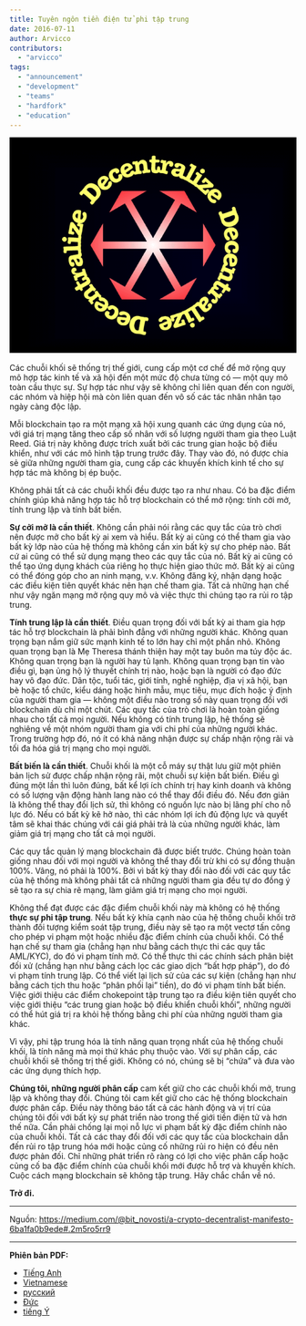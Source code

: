 ```yaml
---
title: Tuyên ngôn tiền điện tử phi tập trung
date: 2016-07-11
author: Arvicco
contributors:
  - "arvicco"
tags:
  - "announcement"
  - "development"
  - "teams"
  - "hardfork"
  - "education"
---
```


![Phân quyền!](./1gMu8qJtr2NeEuuGzvsfcnw.png)

Các chuỗi khối sẽ thống trị thế giới, cung cấp một cơ chế để mở rộng quy mô hợp tác kinh tế và xã hội đến một mức độ chưa từng có — một quy mô toàn cầu thực sự. Sự hợp tác như vậy sẽ không chỉ liên quan đến con người, các nhóm và hiệp hội mà còn liên quan đến vô số các tác nhân nhân tạo ngày càng độc lập.

Mỗi blockchain tạo ra một mạng xã hội xung quanh các ứng dụng của nó, với giá trị mạng tăng theo cấp số nhân với số lượng người tham gia theo Luật Reed. Giá trị này không được trích xuất bởi các trung gian hoặc bộ điều khiển, như với các mô hình tập trung trước đây. Thay vào đó, nó được chia sẻ giữa những người tham gia, cung cấp các khuyến khích kinh tế cho sự hợp tác mà không bị ép buộc.

Không phải tất cả các chuỗi khối đều được tạo ra như nhau. Có ba đặc điểm chính giúp khả năng hợp tác hỗ trợ blockchain có thể mở rộng: tính cởi mở, tính trung lập và tính bất biến.

**Sự cởi mở là cần thiết**. Không cần phải nói rằng các quy tắc của trò chơi nên được mở cho bất kỳ ai xem và hiểu. Bất kỳ ai cũng có thể tham gia vào bất kỳ lớp nào của hệ thống mà không cần xin bất kỳ sự cho phép nào. Bất cứ ai cũng có thể sử dụng mạng theo các quy tắc của nó. Bất kỳ ai cũng có thể tạo ứng dụng khách của riêng họ thực hiện giao thức mở. Bất kỳ ai cũng có thể đóng góp cho an ninh mạng, v.v. Không đăng ký, nhận dạng hoặc các điều kiện tiên quyết khác nên hạn chế tham gia. Tất cả những hạn chế như vậy ngăn mạng mở rộng quy mô và việc thực thi chúng tạo ra rủi ro tập trung.

**Tính trung lập là cần thiết**. Điều quan trọng đối với bất kỳ ai tham gia hợp tác hỗ trợ blockchain là phải bình đẳng với những người khác. Không quan trọng bạn nắm giữ sức mạnh kinh tế to lớn hay chỉ một phần nhỏ. Không quan trọng bạn là Mẹ Theresa thánh thiện hay một tay buôn ma túy độc ác. Không quan trọng bạn là người hay tủ lạnh. Không quan trọng bạn tin vào điều gì, bạn ủng hộ lý thuyết chính trị nào, hoặc bạn là người có đạo đức hay vô đạo đức. Dân tộc, tuổi tác, giới tính, nghề nghiệp, địa vị xã hội, bạn bè hoặc tổ chức, kiểu dáng hoặc hình mẫu, mục tiêu, mục đích hoặc ý định của người tham gia — không một điều nào trong số này quan trọng đối với blockchain dù chỉ một chút. Các quy tắc của trò chơi là hoàn toàn giống nhau cho tất cả mọi người. Nếu không có tính trung lập, hệ thống sẽ nghiêng về một nhóm người tham gia với chi phí của những người khác. Trong trường hợp đó, nó ít có khả năng nhận được sự chấp nhận rộng rãi và tối đa hóa giá trị mạng cho mọi người.

**Bất biến là cần thiết**. Chuỗi khối là một cỗ máy sự thật lưu giữ một phiên bản lịch sử được chấp nhận rộng rãi, một chuỗi sự kiện bất biến. Điều gì đúng một lần thì luôn đúng, bất kể lợi ích chính trị hay kinh doanh và không có số lượng vận động hành lang nào có thể thay đổi điều đó. Nếu đơn giản là không thể thay đổi lịch sử, thì không có nguồn lực nào bị lãng phí cho nỗ lực đó. Nếu có bất kỳ kẽ hở nào, thì các nhóm lợi ích đủ động lực và quyết tâm sẽ khai thác chúng với cái giá phải trả là của những người khác, làm giảm giá trị mạng cho tất cả mọi người.

Các quy tắc quản lý mạng blockchain đã được biết trước. Chúng hoàn toàn giống nhau đối với mọi người và không thể thay đổi trừ khi có sự đồng thuận 100%. Vâng, nó phải là 100%. Bởi vì bất kỳ thay đổi nào đối với các quy tắc của hệ thống mà không phải tất cả những người tham gia đều tự do đồng ý sẽ tạo ra sự chia rẽ mạng, làm giảm giá trị mạng cho mọi người.

Không thể đạt được các đặc điểm chuỗi khối này mà không có hệ thống **thực sự phi tập trung**. Nếu bất kỳ khía cạnh nào của hệ thống chuỗi khối trở thành đối tượng kiểm soát tập trung, điều này sẽ tạo ra một vectơ tấn công cho phép vi phạm một hoặc nhiều đặc điểm chính của chuỗi khối. Có thể hạn chế sự tham gia (chẳng hạn như bằng cách thực thi các quy tắc AML/KYC), do đó vi phạm tính mở. Có thể thực thi các chính sách phân biệt đối xử (chẳng hạn như bằng cách lọc các giao dịch “bất hợp pháp”), do đó vi phạm tính trung lập. Có thể viết lại lịch sử của các sự kiện (chẳng hạn như bằng cách tịch thu hoặc “phân phối lại” tiền), do đó vi phạm tính bất biến. Việc giới thiệu các điểm chokepoint tập trung tạo ra điều kiện tiên quyết cho việc giới thiệu “các trung gian hoặc bộ điều khiển chuỗi khối”, những người có thể hút giá trị ra khỏi hệ thống bằng chi phí của những người tham gia khác.

Vì vậy, phi tập trung hóa là tính năng quan trọng nhất của hệ thống chuỗi khối, là tính năng mà mọi thứ khác phụ thuộc vào. Với sự phân cấp, các chuỗi khối sẽ thống trị thế giới. Không có nó, chúng sẽ bị “chứa” và đưa vào các ứng dụng thích hợp.

**Chúng tôi, những người phân cấp** cam kết giữ cho các chuỗi khối mở, trung lập và không thay đổi. Chúng tôi cam kết giữ cho các hệ thống blockchain được phân cấp. Điều này thông báo tất cả các hành động và vị trí của chúng tôi đối với bất kỳ sự phát triển nào trong thế giới tiền điện tử và hơn thế nữa. Cần phải chống lại mọi nỗ lực vi phạm bất kỳ đặc điểm chính nào của chuỗi khối. Tất cả các thay đổi đối với các quy tắc của blockchain dẫn đến rủi ro tập trung hóa mới hoặc củng cố những rủi ro hiện có đều nên được phản đối. Chỉ những phát triển rõ ràng có lợi cho việc phân cấp hoặc củng cố ba đặc điểm chính của chuỗi khối mới được hỗ trợ và khuyến khích. Cuộc cách mạng blockchain sẽ không tập trung. Hãy chắc chắn về nó.

**Trở đi.**

---

Nguồn: https://medium.com/@bit_novosti/a-crypto-decentralist-manifesto-6ba1fa0b9ede#.2m5ro5rr9

---

**Phiên bản PDF:**

- [Tiếng Anh](https://ethereumclassic.org/A_Crypto-Decentralist_Manifesto.pdf)
- [Vietnamese](https://ethereumclassic.org/A_Crypto-Decentralist_Manifesto_vietnamese.pdf)
- [русский](https://ethereumclassic.org/A_Crypto-Decentralist_Manifesto_russian.pdf)
- [Đức](https://ethereumclassic.org/A_Crypto-Decentralist_Manifesto_german.pdf)
- [tiếng Ý](https://ethereumclassic.org/A_Crypto-Decentralist_Manifesto_italian.pdf)
